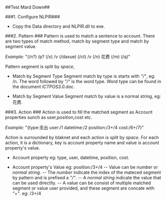 ##Test Mard Down##

###1. Configure NLPIR###
- Copy the Data directory and NLPIR.dll to exe.


###2. Pattern ###
Pattern is used to match a sentence to account. There are two types of match method, match by segment type and match by segment value.

*Example:* "(/n?) /p? (/x) /v (/daxue) (/ct) /v (/n) 花费 (/m) (/q)"

Pattern segment is split by *space*, 

- Match by Segment Type
Segment match by type is starts with *"/"*, eg: /n. The word followed by *"/"* is the word type. Word type can be found in the document *ICTPOS3.0.doc*.

- Match by Segment Value
Segment match by value is a normal string, eg: 花费.

###3. Action ###
Action is used to fill the matched segment as Account properties sunch as user,position,cost etc.

*Example:* "{type:支出 user:/1 datetime:/2 position:/3+/4 cost:/6+/7}"

Action is surrounded by blaknet and each action is split by *space*. For each action, it is a dictionary, key is account property name and value is account property's value. 

- Account property
eg: type, user, datetime, position, cost.

- Account property's Value
eg: position:/3+/4
-- Value can be *number* or *normal string*.
-- The *number* indicate the index of the mateced segment by pattern and is prefixed a *"/"*. 
-- A *normal string* indicate the value that can be used directlly.
-- A value can be consist of multiple matched segment or value user provided, and these segment are concate with *"+"*. eg: /3+/4
  
